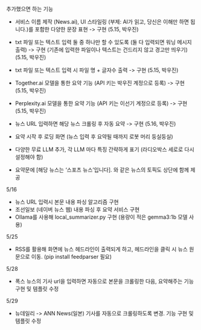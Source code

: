 추가했으면 하는 기능

* 서비스 이름 제작 (News.ai), UI 스타일링 (부제: AI가 읽고, 당신은 이해만 하면 됩니다.)를 포함한 다양한 문장 표현 -> 구현 (5.15, 박우진)
* txt 파일 또는 텍스트 입력 둘 중 하나만 할 수 있도록 (둘 다 입력되면 워닝 메시지 출력) -> 구현 (기존에 입력한 파일이나 텍스트는 건드리지 않고 경고만 띄우기) (5.15, 박우진)
* txt 파일 또는 텍스트 입력 시 파일 명 + 글자수 출력 -> 구현 (5.15, 박우진)
* Together.ai 모델을 통한 요약 기능 (API 키는 박우진 계정으로 등록) ->  구현 (5.15, 박우진)
* Perplexity.ai 모델을 통한 요약 기능 (API 키는 이선기 계정으로 등록) ->  구현 (5.15, 박우진)

* 뉴스 URL 입력하면 해당 뉴스 크롤링 후 자동 요약 -> 구현 (5.16, 박우진)

* 요약 시작 후 로딩 화면 (뉴스 입력 후 요약될 때까지 로봇 머리 둥실둥실)
* 다양한 무료 LLM 추가, 각 LLM 마다 특징 간략하게 표기 (라디오박스 세로로 다시 설정해야 함)
* 요약문에 [해당 뉴스는 ‘스포츠 뉴스’입니다]. 와 같은 뉴스의 토픽도 상단에 함께 제공


5/16
* 뉴스 URL 입력시 본문 내용 파싱 알고리즘 구현
* 조선일보 (네이버 뉴스 웹) 내용 파싱 후 요약 서비스 구현
* Ollama를 사용해 local_summarizer.py 구현 (용량이 적은 gemma3:1b 모델 사용)

5/25
* RSS를 활용해 화면에 뉴스 헤드라인이 출력되게 하고, 헤드라인을 클릭 시 뉴스 원문으로 이동. (pip install feedparser 필요)

5/28
* 폭스 뉴스의 기사 url을 입력하면 자동으로 본문을 크롤링한 다음, 요약해주는 기능 구현 및 템플릿 수정

5/29
* 뉴데일리 -> ANN News(일본) 기사를 자동으로 크롤링하도록 변경. 기능 구현 및 템플릿 수정
